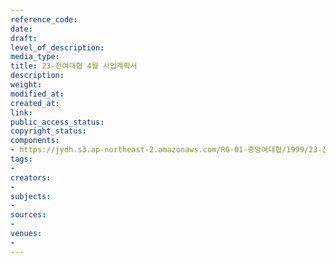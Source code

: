 ```yaml
---
reference_code: 
date: 
draft: 
level_of_description: 
media_type: 
title: 23-전여대협 4월 사업계획서
description: 
weight: 
modified_at: 
created_at: 
link: 
public_access_status: 
copyright_status: 
components:
- https://jydh.s3.ap-northeast-2.amazonaws.com/RG-01-중앙여대협/1999/23-전여대협+4월+사업계획서.pdf
tags:
- 
creators:
- 
subjects:
- 
sources:
- 
venues:
- 
---
```


